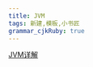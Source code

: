 ```yaml
---
title: JVM
tags: 新建,模板,小书匠
grammar_cjkRuby: true
---
```



[JVM详解](https://baijiahao.baidu.com/s?id=1605937053950156833&wfr=spider&for=pc)